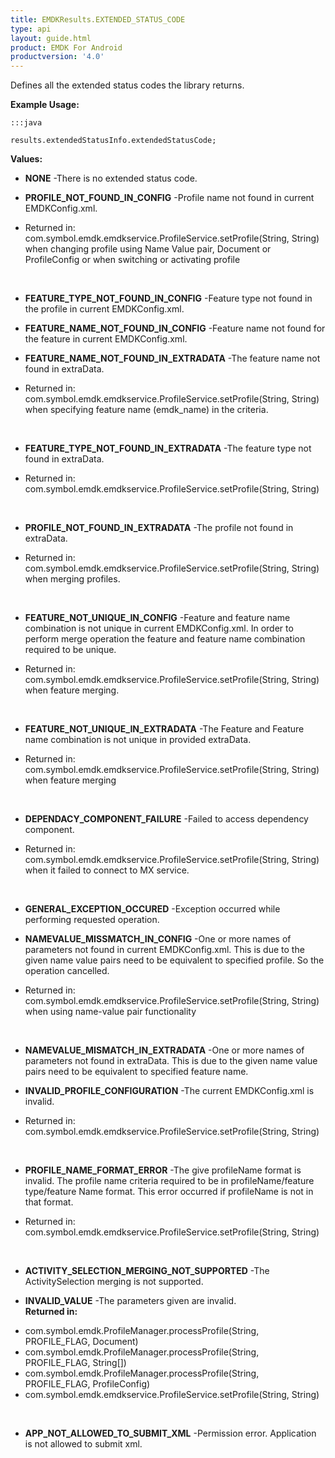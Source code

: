 ```yaml
---
title: EMDKResults.EXTENDED_STATUS_CODE
type: api
layout: guide.html
product: EMDK For Android
productversion: '4.0'
---
```



Defines all the extended status codes the library returns. 
 
 

**Example Usage:**
	
	:::java
	
	results.extendedStatusInfo.extendedStatusCode;
	


**Values:**

* **NONE** -There is no extended status code.

* **PROFILE_NOT_FOUND_IN_CONFIG** -Profile name not found in current EMDKConfig.xml. 
 <ul>
 <li>Returned in: com.symbol.emdk.emdkservice.ProfileService.setProfile(String, String) when changing profile using Name Value pair, Document or ProfileConfig or when switching or activating profile</li>
 </ul>
 </br>

* **FEATURE_TYPE_NOT_FOUND_IN_CONFIG** -Feature type not found in the profile in current EMDKConfig.xml.

* **FEATURE_NAME_NOT_FOUND_IN_CONFIG** -Feature name not found for the feature in current EMDKConfig.xml.

* **FEATURE_NAME_NOT_FOUND_IN_EXTRADATA** -The feature name not found in extraData.
 <ul>
 <li>Returned in: com.symbol.emdk.emdkservice.ProfileService.setProfile(String, String) when specifying feature name (emdk_name) in the criteria.</li>
 </ul>
 </br>

* **FEATURE_TYPE_NOT_FOUND_IN_EXTRADATA** -The feature type not found in extraData.
 <ul>
 <li>Returned in: com.symbol.emdk.emdkservice.ProfileService.setProfile(String, String)</li>
 </ul>
 </br>

* **PROFILE_NOT_FOUND_IN_EXTRADATA** -The profile not found in extraData.
 <ul>
 <li>Returned in: com.symbol.emdk.emdkservice.ProfileService.setProfile(String, String) when merging profiles.</li>
 </ul>
 </br>

* **FEATURE_NOT_UNIQUE_IN_CONFIG** -Feature and feature name combination is not unique in current EMDKConfig.xml.
 In order to perform merge operation the feature and feature name combination required
 to be unique. 
 <ul>
 <li>Returned in: com.symbol.emdk.emdkservice.ProfileService.setProfile(String, String) when feature merging.</li>
 </ul>
 </br>

* **FEATURE_NOT_UNIQUE_IN_EXTRADATA** -The Feature and Feature name combination is not unique in provided extraData. 
 <ul>
 <li>Returned in: com.symbol.emdk.emdkservice.ProfileService.setProfile(String, String) when feature merging</li>
 </ul>
 </br>

* **DEPENDACY_COMPONENT_FAILURE** -Failed to access dependency component. 
 <ul>
 <li>Returned in: com.symbol.emdk.emdkservice.ProfileService.setProfile(String, String) when it failed to connect to MX service.</li>
 </ul>
 </br>

* **GENERAL_EXCEPTION_OCCURED** -Exception occurred while performing requested operation.

* **NAMEVALUE_MISSMATCH_IN_CONFIG** -One or more names of parameters not found in current EMDKConfig.xml. This is due to the given name value pairs need to be equivalent to specified profile. So the operation cancelled.
 <ul>
 <li>Returned in: com.symbol.emdk.emdkservice.ProfileService.setProfile(String, String) when using name-value pair functionality</li>
 </ul>
 </br>

* **NAMEVALUE_MISMATCH_IN_EXTRADATA** -One or more names of parameters not found in extraData. This is due to the given name value pairs need to be equivalent to specified feature name.

* **INVALID_PROFILE_CONFIGURATION** -The current EMDKConfig.xml is invalid.
 <ul>
 <li>Returned in: com.symbol.emdk.emdkservice.ProfileService.setProfile(String, String)</li>
 </ul>
 </br>

* **PROFILE_NAME_FORMAT_ERROR** -The give profileName format is invalid. The profile name criteria required 
to be in profileName/feature type/feature Name format. This error occurred if
profileName is not in that format.
 <ul>
 <li>Returned in: com.symbol.emdk.emdkservice.ProfileService.setProfile(String, String)</li>
 </ul>
 </br>

* **ACTIVITY_SELECTION_MERGING_NOT_SUPPORTED** -The ActivitySelection merging is not supported.

* **INVALID_VALUE** -The parameters given are invalid. 
</br> <b>Returned in:</b></br>
 <ul>
 <li>com.symbol.emdk.ProfileManager.processProfile(String, PROFILE_FLAG, Document)</li>
 <li>com.symbol.emdk.ProfileManager.processProfile(String, PROFILE_FLAG, String[])</li>
 <li>com.symbol.emdk.ProfileManager.processProfile(String, PROFILE_FLAG, ProfileConfig)</li>
 <li>com.symbol.emdk.emdkservice.ProfileService.setProfile(String, String)</li>
 </ul>
 </br>

* **APP_NOT_ALLOWED_TO_SUBMIT_XML** -Permission error. Application is not allowed to submit xml.












